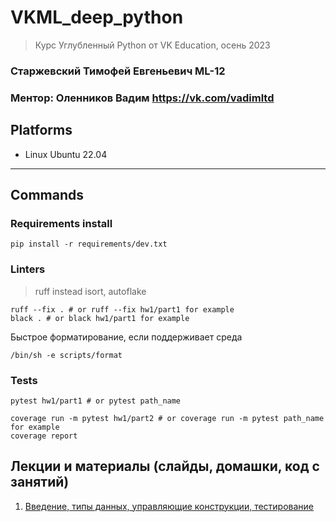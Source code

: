 # VKML_deep_python
> Курс Углубленный Python от VK Education, осень 2023
### Старжевский Тимофей Евгеньевич ML-12
### Ментор: Оленников Вадим https://vk.com/vadimltd
## Platforms
- Linux Ubuntu 22.04
---

## Commands
### Requirements install
```shell
pip install -r requirements/dev.txt
```
### Linters
> ruff instead isort, autoflake
```shell
ruff --fix . # or ruff --fix hw1/part1 for example 
black . # or black hw1/part1 for example
```

Быстрое форматирование, если поддерживает среда
```shell
/bin/sh -e scripts/format
```

### Tests
```shell
pytest hw1/part1 # or pytest path_name
```

```shell
coverage run -m pytest hw1/part2 # or coverage run -m pytest path_name for example
coverage report
```
## Лекции и материалы (слайды, домашки, код с занятий)
01. [Введение, типы данных, управляющие конструкции, тестирование](lesson-01)

